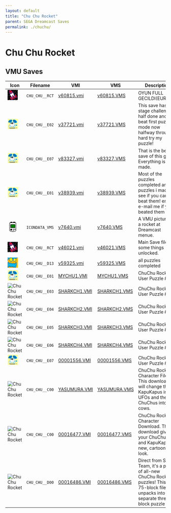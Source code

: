 ```yaml
---
layout: default
title: "Chu Chu Rocket"
parent: SEGA Dreamcast Saves
permalink: ./chuchu/
---
```

# Chu Chu Rocket

## VMU Saves

| Icon | Filename | VMI | VMS | Description |
|------|----------|-----|-----|-------------|
| ![Chu Chu Rocket](../icons/CHU_CHU__RCT.GIF) | `CHU_CHU__RCT` | [v60815.vmi](v60815.vmi) | [v60815.VMS](v60815.VMS) | OYUN FULL GECILDI(EUROPE) |
| ![Chu Chu Rocket](../icons/CHU_CHU__E02.GIF) | `CHU_CHU__E02` | [v37721.vmi](v37721.vmi) | [v37721.VMS](v37721.VMS) | This save has stage challenge half done and beat first puzzle mode now halfway through hard try my puzzle!  |
| ![Chu Chu Rocket](../icons/CHU_CHU__E07.GIF) | `CHU_CHU__E07` | [v83327.vmi](v83327.vmi) | [v83327.VMS](v83327.VMS) | That is the best save of this game. Everything is made.  |
| ![Chu Chu Rocket](../icons/CHU_CHU__E01.GIF) | `CHU_CHU__E01` | [v38939.vmi](v38939.vmi) | [v38939.VMS](v38939.VMS) | Most of the puzzles completed and 2 puzzles i made, see if you can beat them! enjoy! e-mail me if you beated them  |
| ![Chu Chu Rocket](../icons/ICONDATA_VMS.GIF) | `ICONDATA_VMS` | [v7640.vmi](v7640.vmi) | [v7640.VMS](v7640.VMS) | A VMU picture of a rocket at Dreamcast menue.  |
| ![Chu Chu Rocket](../icons/CHU_CHU__RCT.GIF) | `CHU_CHU__RCT` | [v46021.vmi](v46021.vmi) | [v46021.VMS](v46021.VMS) | Main Save file, some things unlocked.  |
| ![Chu Chu Rocket](../icons/CHU_CHU__D13.GIF) | `CHU_CHU__D13` | [v59325.vmi](v59325.vmi) | [v59325.VMS](v59325.VMS) | all puzzles completed  |
| ![Chu Chu Rocket](../icons/CHU_CHU__E01.GIF) | `CHU_CHU__E01` | [MYCHU1.VMI](MYCHU1.VMI) | [MYCHU1.VMS](MYCHU1.VMS) | ChuChu Rocket! User Puzzle #1 |
| ![Chu Chu Rocket](../icons/CHU_CHU__E03.GIF) | `CHU_CHU__E03` | [SHARKCH1.VMI](SHARKCH1.VMI) | [SHARKCH1.VMS](SHARKCH1.VMS) | ChuChu Rocket! User Puzzle #3 |
| ![Chu Chu Rocket](../icons/CHU_CHU__E04.GIF) | `CHU_CHU__E04` | [SHARKCH2.VMI](SHARKCH2.VMI) | [SHARKCH2.VMS](SHARKCH2.VMS) | ChuChu Rocket! User Puzzle #4 |
| ![Chu Chu Rocket](../icons/CHU_CHU__E05.GIF) | `CHU_CHU__E05` | [SHARKCH3.VMI](SHARKCH3.VMI) | [SHARKCH3.VMS](SHARKCH3.VMS) | ChuChu Rocket! User Puzzle #5 |
| ![Chu Chu Rocket](../icons/CHU_CHU__E06.GIF) | `CHU_CHU__E06` | [SHARKCH4.VMI](SHARKCH4.VMI) | [SHARKCH4.VMS](SHARKCH4.VMS) | ChuChu Rocket! User Puzzle #6 |
| ![Chu Chu Rocket](../icons/CHU_CHU__E07.GIF) | `CHU_CHU__E07` | [00001556.VMI](00001556.VMI) | [00001556.VMS](00001556.VMS) | ChuChu Rocket! User Puzzle #7 |
| ![Chu Chu Rocket](../icons/CHU_CHU__C00.GIF) | `CHU_CHU__C00` | [YASUMURA.VMI](YASUMURA.VMI) | [YASUMURA.VMS](YASUMURA.VMS) | ChuChu Rocket! Character File. This download will change the KapuKapus into UFOs and the ChuChus into cows. |
| ![Chu Chu Rocket](../icons/CHU_CHU__C00.GIF) | `CHU_CHU__C00` | [00016477.VMI](00016477.VMI) | [00016477.VMS](00016477.VMS) | ChuChu Rocket Character Download. This download gives your ChuChus and KapuKapus a new, cartoony look. |
| ![Chu Chu Rocket](../icons/CHU_CHU__D00.GIF) | `CHU_CHU__D00` | [00016486.VMI](00016486.VMI) | [00016486.VMS](00016486.VMS) | Direct from Sonic Team, it's a pack of all-new ChuChu Rocket puzzles! This is a 75-block file that unpacks into 25 separate three-block puzzle files. |
